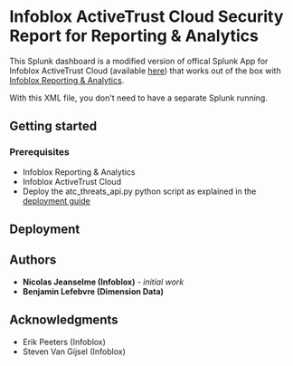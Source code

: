 # Infoblox ActiveTrust Cloud Security Report for Reporting & Analytics

This Splunk dashboard is a modified version of offical Splunk App for Infoblox ActiveTrust Cloud (available [here](https://splunkbase.splunk.com/app/3850/)) that works out of the box with [Infoblox Reporting & Analytics](https://www.infoblox.com/products/reporting-analytics/).

With this XML file, you don't need to have a separate Splunk running.

## Getting started
### Prerequisites
* Infoblox Reporting & Analytics
* Infoblox ActiveTrust Cloud 
* Deploy the atc_threats_api.py python script as explained in the [deployment guide](https://www.infoblox.com/wp-content/uploads/infoblox-deployment-guide-activetrust-cloud-threats-api.pdf)

## Deployment

## Authors
* **Nicolas Jeanselme (Infoblox)**  - *initial work*
* **Benjamin Lefebvre (Dimension Data)** 

## Acknowledgments
* Erik Peeters (Infoblox)
* Steven Van Gijsel (Infoblox)
